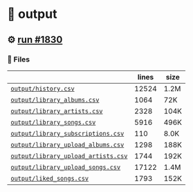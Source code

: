 # 📝  output 

## ⚙️ [run #1830](https://github.com/jwenerd/ytm-dl/actions/runs/10128629505)

### 📁 Files

|                                                                         |lines|size|
|-------------------------------------------------------------------------|-----|----|
|[`output/history.csv` ](output/history.csv)                              |12524|1.2M|
|[`output/library_albums.csv` ](output/library_albums.csv)                |1064 |72K |
|[`output/library_artists.csv` ](output/library_artists.csv)              |2328 |104K|
|[`output/library_songs.csv` ](output/library_songs.csv)                  |5916 |496K|
|[`output/library_subscriptions.csv` ](output/library_subscriptions.csv)  |110  |8.0K|
|[`output/library_upload_albums.csv` ](output/library_upload_albums.csv)  |1298 |188K|
|[`output/library_upload_artists.csv` ](output/library_upload_artists.csv)|1744 |192K|
|[`output/library_upload_songs.csv` ](output/library_upload_songs.csv)    |17122|1.4M|
|[`output/liked_songs.csv` ](output/liked_songs.csv)                      |1793 |152K|